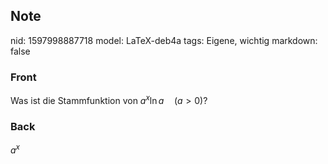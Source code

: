 ## Note
nid: 1597998887718
model: LaTeX-deb4a
tags: Eigene, wichtig
markdown: false

### Front
Was ist die Stammfunktion von $a^{x} \ln a \quad(a>0)$?

### Back
$a^{x}$
